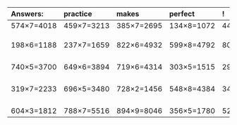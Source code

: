 | Answers: | practice | makes | perfect | ! |
| :--- | :--- | :--- | :--- | :--- |
| 574×7=4018 | 459×7=3213 | 385×7=2695 | 134×8=1072 | 445×6=2670 | 
|   |   |   |   |   | 
|   |   |   |   |   | 
|   |   |   |   |   | 
| 198×6=1188 | 237×7=1659 | 822×6=4932 | 599×8=4792 | 806×6=4836 | 
|   |   |   |   |   | 
|   |   |   |   |   | 
|   |   |   |   |   | 
|   |   |   |   |   | 
| 740×5=3700 | 649×6=3894 | 719×6=4314 | 303×5=1515 | 296×8=2368 | 
|   |   |   |   |   | 
|   |   |   |   |   | 
|   |   |   |   |   | 
|   |   |   |   |   | 
| 319×7=2233 | 696×5=3480 | 728×2=1456 | 548×8=4384 | 343×8=2744 | 
|   |   |   |   |   | 
|   |   |   |   |   | 
|   |   |   |   |   | 
|   |   |   |   |   | 
| 604×3=1812 | 788×7=5516 | 894×9=8046 | 356×5=1780 | 527×7=3689 | 
